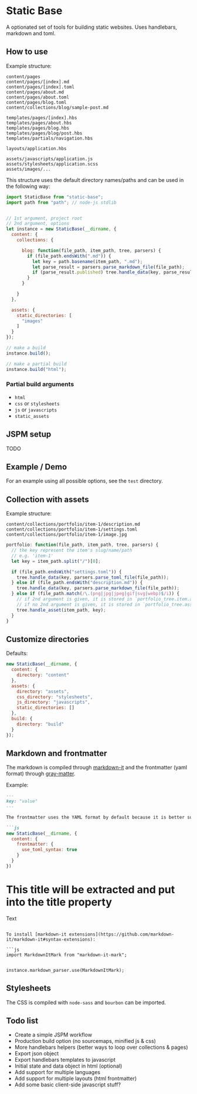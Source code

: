 # Static Base

A optionated set of tools for building static websites.
Uses handlebars, markdown and toml.


## How to use

Example structure:

```
content/pages
content/pages/[index].md
content/pages/[index].toml
content/pages/about.md
content/pages/about.toml
content/pages/blog.toml
content/collections/blog/sample-post.md

templates/pages/[index].hbs
templates/pages/about.hbs
templates/pages/blog.hbs
templates/pages/blog/post.hbs
templates/partials/navigation.hbs

layouts/application.hbs

assets/javascripts/application.js
assets/stylesheets/application.scss
assets/images/...
```

This structure uses the default directory names/paths
and can be used in the following way:

```js
import StaticBase from "static-base";
import path from "path"; // node-js stdlib


// 1st argument, project root
// 2nd argument, options
let instance = new StaticBase(__dirname, {
  content: {
    collections: {

      blog: function(file_path, item_path, tree, parsers) {
        if (file_path.endsWith(".md")) {
          let key = path.basename(item_path, ".md");
          let parse_result = parsers.parse_markdown_file(file_path);
          if (parse_result.published) tree.handle_data(key, parse_result);
        }
      }

    }
  },

  assets: {
    static_directories: [
      "images"
    ]
  }
});

// make a build
instance.build();

// make a partial build
instance.build("html");
```


### Partial build arguments

- `html`
- `css` or `stylesheets`
- `js` or `javascripts`
- `static_assets`



## JSPM setup

TODO



## Example / Demo

For an example using all possible options, see the `test` directory.



## Collection with assets

Example structure:

```
content/collections/portfolio/item-1/description.md
content/collections/portfolio/item-1/settings.toml
content/collections/portfolio/item-1/image.jpg
```

```js
portfolio: function(file_path, item_path, tree, parsers) {
  // the key represent the item's slug/name/path
  // e.g. 'item-1'
  let key = item_path.split("/")[0];

  if (file_path.endsWith("settings.toml")) {
    tree.handle_data(key, parsers.parse_toml_file(file_path));
  } else if (file_path.endsWith("description.md")) {
    tree.handle_data(key, parsers.parse_markdown_file(file_path));
  } else if (file_path.match(/\.(png|jpg|jpeg|gif|svg|webp)$/i)) {
    // if 2nd argument is given, it is stored in `portfolio_tree.item.assets`
    // if no 2nd argument is given, it is stored in `portfolio_tree.assets`
    tree.handle_asset(item_path, key);
  }
}
```



## Customize directories

Defaults:

```js
new StaticBase(__dirname, {
  content: {
    directory: "content"
  },
  assets: {
    directory: "assets",
    css_directory: "stylesheets",
    js_directory: "javascripts",
    static_directories: []
  },
  build: {
    directory: "build"
  }
});
```



## Markdown and frontmatter

The markdown is compiled through [markdown-it](https://github.com/markdown-it/markdown-it) and the frontmatter (yaml format) through [gray-matter](https://github.com/jonschlinkert/gray-matter).

Example:

```markdown
---
key: "value"
---

The frontmatter uses the YAML format by default because it is better supported in markdown editors. But you can use the TOML format by setting the following option:

```js
new StaticBase(__dirname, {
  content: {
    frontmatter: {
      use_toml_syntax: true
    }
  }
})
```

# This title will be extracted and put into the __title property__

Text
```

To install [markdown-it extensions](https://github.com/markdown-it/markdown-it#syntax-extensions):

```js
import MarkdownItMark from "markdown-it-mark";


instance.markdown_parser.use(MarkdownItMark);
```



## Stylesheets

The CSS is compiled with `node-sass` and `bourbon` can be imported.



## Todo list

- Create a simple JSPM workflow
- Production build option (no sourcemaps, minified js & css)
- More handlebars helpers (better ways to loop over collections & pages)
- Export json object
- Export handlebars templates to javascript
- Initial state and data object in html (optional)
- Add support for multiple languages
- Add support for multiple layouts (html frontmatter)
- Add some basic client-side javascript stuff?
